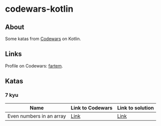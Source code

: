 # codewars-kotlin 

## About

Some katas from [Codewars](https://www.codewars.com) on Kotlin.

## Links

Profile on Codewars: [fartem](https://www.codewars.com/users/fartem).

## Katas

### 7 kyu

| Name | Link to Codewars | Link to solution |
| --- | --- | --- |
| Even numbers in an array | [Link](https://www.codewars.com/kata/5a431c0de1ce0ec33a00000c) | [Link](https://github.com/fartem/codewars-kotlin/blob/master/src/main/kotlin/com/smlnskgmail/jaman/codewarskotlin/kyu7/EvenNumbersInAnArray.kt) |
